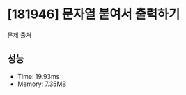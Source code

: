 # [181946] 문자열 붙여서 출력하기

[문제 출처](https://school.programmers.co.kr/learn/courses/30/lessons/181946)

## 성능

- Time: 19.93ms
- Memory: 7.35MB